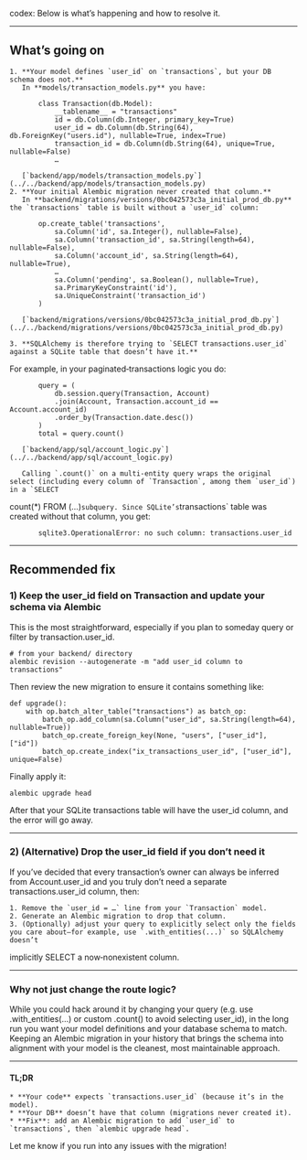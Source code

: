 codex:
Below is what’s happening and how to resolve it.

---

## What’s going on

    1. **Your model defines `user_id` on `transactions`, but your DB schema does not.**
       In **models/transaction_models.py** you have:

           class Transaction(db.Model):
               __tablename__ = "transactions"
               id = db.Column(db.Integer, primary_key=True)
               user_id = db.Column(db.String(64), db.ForeignKey("users.id"), nullable=True, index=True)
               transaction_id = db.Column(db.String(64), unique=True, nullable=False)
               …

       [`backend/app/models/transaction_models.py`](../../backend/app/models/transaction_models.py)
    2. **Your initial Alembic migration never created that column.**
       In **backend/migrations/versions/0bc042573c3a_initial_prod_db.py** the `transactions` table is built without a `user_id` column:

           op.create_table('transactions',
               sa.Column('id', sa.Integer(), nullable=False),
               sa.Column('transaction_id', sa.String(length=64), nullable=False),
               sa.Column('account_id', sa.String(length=64), nullable=True),
               …
               sa.Column('pending', sa.Boolean(), nullable=True),
               sa.PrimaryKeyConstraint('id'),
               sa.UniqueConstraint('transaction_id')
           )

       [`backend/migrations/versions/0bc042573c3a_initial_prod_db.py`](../../backend/migrations/versions/0bc042573c3a_initial_prod_db.py)

    3. **SQLAlchemy is therefore trying to `SELECT transactions.user_id` against a SQLite table that doesn’t have it.**
For example, in your paginated‑transactions logic you do:

           query = (
               db.session.query(Transaction, Account)
               .join(Account, Transaction.account_id == Account.account_id)
               .order_by(Transaction.date.desc())
           )
           total = query.count()

       [`backend/app/sql/account_logic.py`](../../backend/app/sql/account_logic.py)

       Calling `.count()` on a multi‑entity query wraps the original select (including every column of `Transaction`, among them `user_id`) in a `SELECT

count(\*) FROM (…)`subquery. Since SQLite’s`transactions` table was created without that column, you get:

           sqlite3.OperationalError: no such column: transactions.user_id

---

## Recommended fix

### 1) Keep the user_id field on Transaction and update your schema via Alembic

This is the most straightforward, especially if you plan to someday query or filter by transaction.user_id.

    # from your backend/ directory
    alembic revision --autogenerate -m "add user_id column to transactions"

Then review the new migration to ensure it contains something like:

    def upgrade():
        with op.batch_alter_table("transactions") as batch_op:
            batch_op.add_column(sa.Column("user_id", sa.String(length=64), nullable=True))
            batch_op.create_foreign_key(None, "users", ["user_id"], ["id"])
            batch_op.create_index("ix_transactions_user_id", ["user_id"], unique=False)

Finally apply it:

    alembic upgrade head

After that your SQLite transactions table will have the user_id column, and the error will go away.

---

### 2) (Alternative) Drop the user_id field if you don’t need it

If you’ve decided that every transaction’s owner can always be inferred from Account.user_id and you truly don’t need a separate transactions.user_id
column, then:

    1. Remove the `user_id = …` line from your `Transaction` model.
    2. Generate an Alembic migration to drop that column.
    3. (Optionally) adjust your query to explicitly select only the fields you care about—for example, use `.with_entities(...)` so SQLAlchemy doesn’t

implicitly SELECT a now‑nonexistent column.

---

### Why not just change the route logic?

While you could hack around it by changing your query (e.g. use .with_entities(...) or custom .count() to avoid selecting user_id), in the long run you want
your model definitions and your database schema to match. Keeping an Alembic migration in your history that brings the schema into alignment with your
model is the cleanest, most maintainable approach.

---

#### TL;DR

    * **Your code** expects `transactions.user_id` (because it’s in the model).
    * **Your DB** doesn’t have that column (migrations never created it).
    * **Fix**: add an Alembic migration to add `user_id` to `transactions`, then `alembic upgrade head`.

Let me know if you run into any issues with the migration!
